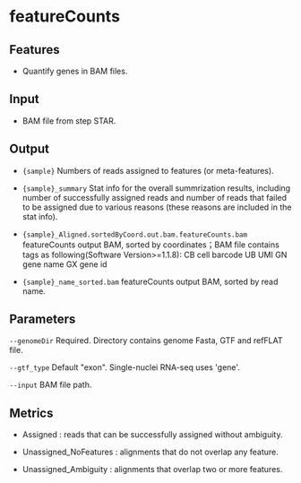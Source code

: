 # featureCounts

## Features
- Quantify genes in BAM files.

## Input
- BAM file from step STAR.

## Output
- `{sample}` Numbers of reads assigned to features (or meta-features).

- `{sample}_summary` Stat info for the overall summrization results, including number of successfully assigned reads and number of reads that failed to be assigned due to various reasons (these reasons are included in the stat info).

- `{sample}_Aligned.sortedByCoord.out.bam.featureCounts.bam` featureCounts output BAM, sorted by coordinates；BAM file contains tags as following(Software Version>=1.1.8):
CB cell barcode
UB UMI
GN gene name
GX gene id

- `{sample}_name_sorted.bam` featureCounts output BAM, sorted by read name.

## Parameters

`--genomeDir` Required. Directory contains genome Fasta, GTF and refFLAT file.

`--gtf_type` Default "exon". Single-nuclei RNA-seq uses 'gene'.

`--input` BAM file path.

## Metrics
- Assigned : reads that can be successfully assigned without ambiguity.

- Unassigned_NoFeatures : alignments that do not overlap any feature.

- Unassigned_Ambiguity : alignments that overlap two or more features.

